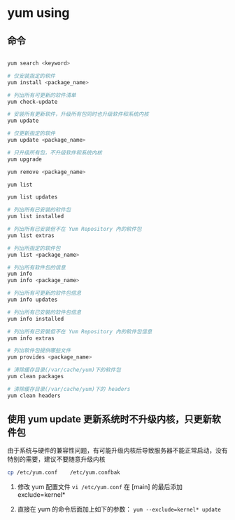 yum using
===

## 命令

```bash

yum search <keyword>

# 仅安装指定的软件
yum install <package_name>

# 列出所有可更新的软件清单
yum check-update

# 安装所有更新软件，升级所有包同时也升级软件和系统内核
yum update

# 仅更新指定的软件
yum update <package_name>

# 只升级所有包，不升级软件和系统内核
yum upgrade

yum remove <package_name>

yum list

yum list updates

# 列出所有已安装的软件包
yum list installed

# 列出所有已安装但不在 Yum Repository 內的软件包
yum list extras

# 列出所指定的软件包
yum list <package_name>

# 列出所有软件包的信息
yum info
yum info <package_name>

# 列出所有可更新的软件包信息
yum info updates

# 列出所有已安裝的软件包信息
yum info installed

# 列出所有已安裝但不在 Yum Repository 內的软件包信息
yum info extras

# 列出软件包提供哪些文件
yum provides <package_name>

# 清除缓存目录(/var/cache/yum)下的软件包
yum clean packages

# 清除缓存目录(/var/cache/yum)下的 headers
yum clean headers
```


## 使用 yum update 更新系统时不升级内核，只更新软件包

由于系统与硬件的兼容性问题，有可能升级内核后导致服务器不能正常启动，没有特别的需要，建议不要随意升级内核

```bash
cp /etc/yum.conf    /etc/yum.confbak
```

1. 修改 yum 配置文件 `vi /etc/yum.conf`  在 [main] 的最后添加 exclude=kernel*

2. 直接在 yum 的命令后面加上如下的参数： `yum --exclude=kernel* update`

